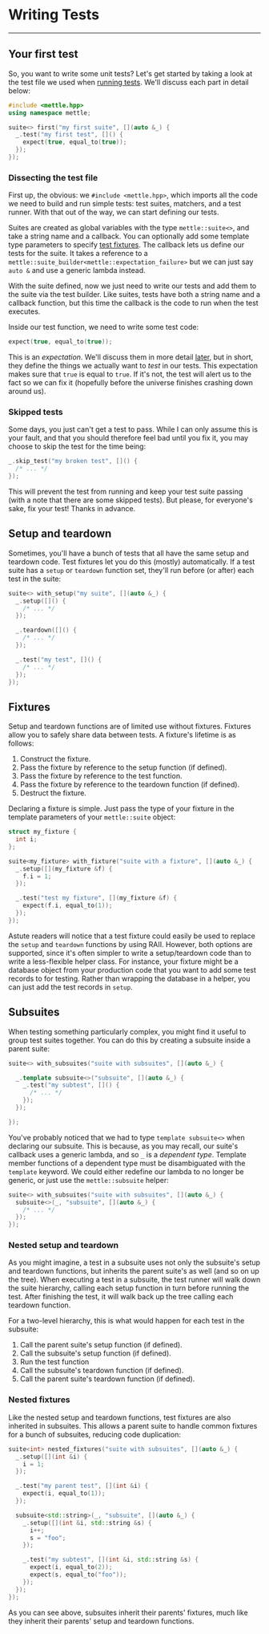 # Writing Tests
---

## Your first test

So, you want to write some unit tests? Let's get started by taking a look at the
test file we used when [running tests](running-tests.md). We'll discuss each
part in detail below:

```c++
#include <mettle.hpp>
using namespace mettle;

suite<> first("my first suite", [](auto &_) {
  _.test("my first test", []() {
    expect(true, equal_to(true));
  });
});
```

### Dissecting the test file

First up, the obvious: we `#include <mettle.hpp>`, which imports all the code we
need to build and run simple tests: test suites, matchers, and a test runner.
With that out of the way, we can start defining our tests.

Suites are created as global variables with the type `mettle::suite<>`, and take
a string name and a callback. You can optionally add some template type
parameters to specify [test fixtures](#fixtures). The callback lets us define
our tests for the suite. It takes a reference to a
`mettle::suite_builder<mettle::expectation_failure>` but we can just say
`auto &` and use a generic lambda instead.

With the suite defined, now we just need to write our tests and add them to the
suite via the test builder. Like suites, tests have both a string name and a
callback function, but this time the callback is the code to run when the test
executes.

Inside our test function, we need to write some test code:

```c++
expect(true, equal_to(true));
```

This is an *expectation*. We'll discuss them in more detail
[later](matchers.md), but in short, they define the things we actually want to
*test* in our tests. This expectation makes sure that `true` is equal to `true`.
If it's not, the test will alert us to the fact so we can fix it (hopefully
before the universe finishes crashing down around us).

### Skipped tests

Some days, you just can't get a test to pass. While I can only assume this is
your fault, and that you should therefore feel bad until you fix it, you may
choose to skip the test for the time being:

```c++
_.skip_test("my broken test", []() {
  /* ... */
});
```

This will prevent the test from running and keep your test suite passing (with a
note that there are some skipped tests). But please, for everyone's sake, fix
your test! Thanks in advance.

## Setup and teardown

Sometimes, you'll have a bunch of tests that all have the same setup and
teardown code. Test fixtures let you do this (mostly) automatically. If a test
suite has a `setup` or `teardown` function set, they'll run before (or after)
each test in the suite:

```c++
suite<> with_setup("my suite", [](auto &_) {
  _.setup([]() {
    /* ... */
  });

  _.teardown([]() {
    /* ... */
  });

  _.test("my test", []() {
    /* ... */
  });
});
```

## Fixtures

Setup and teardown functions are of limited use without fixtures. Fixtures allow
you to safely share data between tests. A fixture's lifetime is as follows:

1. Construct the fixture.
2. Pass the fixture by reference to the setup function (if defined).
3. Pass the fixture by reference to the test function.
4. Pass the fixture by reference to the teardown function (if defined).
5. Destruct the fixture.

Declaring a fixture is simple. Just pass the type of your fixture in the
template parameters of your `mettle::suite` object:

```c++
struct my_fixture {
  int i;
};

suite<my_fixture> with_fixture("suite with a fixture", [](auto &_) {
  _.setup([](my_fixture &f) {
    f.i = 1;
  });

  _.test("test my fixture", [](my_fixture &f) {
    expect(f.i, equal_to(1));
  });
});
```

Astute readers will notice that a test fixture could easily be used to replace
the `setup` and `teardown` functions by using RAII. However, both options are
supported, since it's often simpler to write a setup/teardown code than to write
a less-flexible helper class. For instance, your fixture might be a database
object from your production code that you want to add some test records to for
testing. Rather than wrapping the database in a helper, you can just add the
test records in `setup`.

## Subsuites

When testing something particularly complex, you might find it useful to group
test suites together. You can do this by creating a subsuite inside a parent
suite:

```c++
suite<> with_subsuites("suite with subsuites", [](auto &_) {

  _.template subsuite<>("subsuite", [](auto &_) {
    _.test("my subtest", []() {
      /* ... */
    });
  });

});
```

You've probably noticed that we had to type `template subsuite<>` when declaring
our subsuite. This is because, as you may recall, our suite's callback uses a
generic lambda, and so `_` is a *dependent type*. Template member functions of a
dependent type must be disambiguated with the `template` keyword. We could
either redefine our lambda to no longer be generic, or just use the
`mettle::subsuite` helper:

```c++
suite<> with_subsuites("suite with subsuites", [](auto &_) {
  subsuite<>(_, "subsuite", [](auto &_) {
    /* ... */
  });
});
```

### Nested setup and teardown

As you might imagine, a test in a subsuite uses not only the subsuite's setup
and teardown functions, but inherits the parent suite's as well (and so on up
the tree). When executing a test in a subsuite, the test runner will walk down
the suite hierarchy, calling each setup function in turn before running the
test. After finishing the test, it will walk back up the tree calling each
teardown function.

For a two-level hierarchy, this is what would happen for each test in the
subsuite:

1. Call the parent suite's setup function (if defined).
2. Call the subsuite's setup function (if defined).
3. Run the test function
4. Call the subsuite's teardown function (if defined).
5. Call the parent suite's teardown function (if defined).

### Nested fixtures

Like the nested setup and teardown functions, test fixtures are also
inherited in subsuites. This allows a parent suite to handle common fixtures for
a bunch of subsuites, reducing code duplication:

```c++
suite<int> nested_fixtures("suite with subsuites", [](auto &_) {
  _.setup([](int &i) {
    i = 1;
  });

  _.test("my parent test", [](int &i) {
    expect(i, equal_to(1));
  });

  subsuite<std::string>(_, "subsuite", [](auto &_) {
    _.setup([](int &i, std::string &s) {
      i++;
      s = "foo";
    });

    _.test("my subtest", [](int &i, std::string &s) {
      expect(i, equal_to(2));
      expect(s, equal_to("foo"));
    });
  });
});
```

As you can see above, subsuites inherit their parents' fixtures, much like they
inherit their parents' setup and teardown functions.
